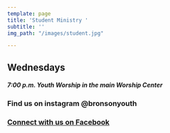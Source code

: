 ```yaml
---
template: page
title: 'Student Ministry '
subtitle: ''
img_path: "/images/student.jpg"

---
```


## **Wednesdays**

##### 7:00 p.m. Youth Worship in the main Worship Center

### Find us on instagram @bronsonyouth

### [Connect with us on Facebook](https://www.facebook.com/pg/FBC-Bronson-Youth-1467908543248280)